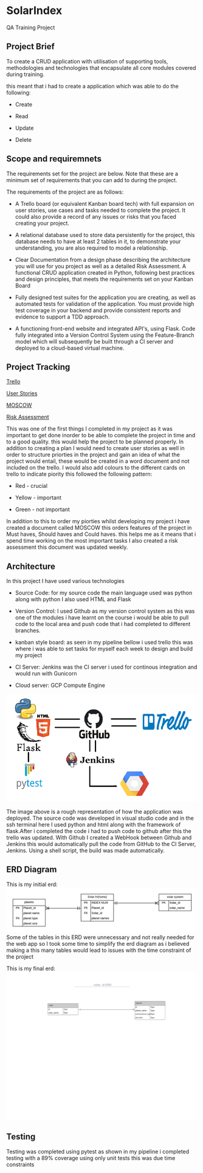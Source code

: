 # SolarIndex

QA Training Project 


## Project Brief

To create a CRUD application with utilisation of supporting tools,
methodologies and technologies that encapsulate all core modules
covered during training.

this meant that i had to create a application which was able to do the following:

* Create

* Read

* Update

* Delete 

## Scope and requiremnets

The requirements set for the project are below. Note that these are a
minimum set of requirements that you can add to during the project.

The requirements of the project are as follows:

* A Trello board (or equivalent Kanban board tech) with full expansion
  on user stories, use cases and tasks needed to complete the project.
  It could also provide a record of any issues or risks that you faced
  creating your project.

* A relational database used to store data persistently for the
  project, this database needs to have at least 2 tables in it, to
  demonstrate your understanding, you are also required to model a
  relationship.

* Clear Documentation from a design phase describing the architecture
  you will use for you project as well as a detailed Risk Assessment.
  A functional CRUD application created in Python, following best
  practices and design principles, that meets the requirements set on
  your Kanban Board

* Fully designed test suites for the application you are creating, as
  well as automated tests for validation of the application. You must
  provide high test coverage in your backend and provide consistent
  reports and evidence to support a TDD approach.

* A functioning front-end website and integrated API's, using Flask.
  Code fully integrated into a Version Control System using the
  Feature-Branch model which will subsequently be built through a CI
  server and deployed to a cloud-based virtual machine.

## Project Tracking 

[Trello](https://trello.com/b/Lfj9XdE4/solarindex)

[User Stories](https://github.com/BlakeLewis1/SolarIndex/blob/master/Documentation/User%20stories.pdf)

[MOSCOW](https://github.com/BlakeLewis1/SolarIndex/blob/master/Documentation/MOSCOW.pdf) 

[Risk Assessment](https://github.com/BlakeLewis1/SolarIndex/blob/master/Documentation/risk%20assessment%20-%20Sheet1.pdf)

This was one of the first things I completed in my project as it was important to get done inorder to be able to complete the project in time and to a good quality. this would help the project to be planned properly. In addition to creating a plan I would need to create user stories as well in order to structure priorties in the project and gain an idea of what the project would entail, these would be created in a word document and not included on the trello. I would also add colours to the different cards on trello to indicate piority this followed the following pattern:

* Red - crucial 

* Yellow -  important

* Green - not important 

In addition to this to order my piorties whilst developing my project i have created a document called MOSCOW this orders features of the project in Must haves, Should haves and Could haves. this helps me as it means that i spend time working on the most important tasks
I also created a risk assessment this document was updated weekly.


## Architecture
In this project I have used various technologies

* Source Code: for my source code the main language used was python along with python I also used HTML and Flask

* Version Control: I used Github as my version control system as this was one of the modules i have learnt on the course i would be able                    to pull code to the local area and push code that i had completed to different branches.

* kanban style board: as seen in my pipeline bellow i used trello this was where i was able to set tasks for myself each week to design                       and build my project

* CI Server: Jenkins was the CI server i used for continous integration and would run with Gunicorn

* Cloud server: GCP Compute Engine

![Pipeline](https://github.com/BlakeLewis1/SolarIndex/blob/master/Documentation/pipeline2.png) 

The image above is a rough representation of how the application was deployed. The source code was developed in visual studio code and in the ssh terminal here I used python and html along with the framework of flask.After i completed the code i had to push code to github after this the trello was updated.
With Github I created a WebHook between Github and Jenkins this would automatically pull the code from GitHub to the CI Server, Jenkins. Using a shell script, the build was made automatically. 

## ERD Diagram 

This is my initial erd: 
![ERD](https://github.com/BlakeLewis1/SolarIndex/blob/master/Documentation/solar%20id%20.png)
Some of the tables in this ERD were unnecessary and not really needed for the web app so I took some time to simplify the erd diagram as i believed making a this many tables would lead to issues with the time constraint of the project 

This is my final erd:
![ERD2](https://github.com/BlakeLewis1/SolarIndex/blob/master/Documentation/solar_id%20ERD.png) 

## Testing 

Testing was completed using pytest as shown in my pipeline i completed testing with a 89% coverage using only unit tests this was due time constraints  


